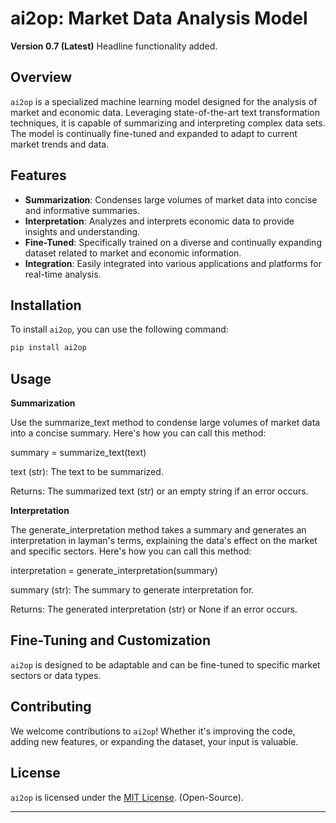 # ai2op: Market Data Analysis Model

**Version 0.7 (Latest)** Headline functionality added.

## Overview
`ai2op` is a specialized machine learning model designed for the analysis of market and economic data. Leveraging state-of-the-art text transformation techniques, it is capable of summarizing and interpreting complex data sets. The model is continually fine-tuned and expanded to adapt to current market trends and data.

## Features
- **Summarization**: Condenses large volumes of market data into concise and informative summaries.
- **Interpretation**: Analyzes and interprets economic data to provide insights and understanding.
- **Fine-Tuned**: Specifically trained on a diverse and continually expanding dataset related to market and economic information.
- **Integration**: Easily integrated into various applications and platforms for real-time analysis.

## Installation
To install `ai2op`, you can use the following command:

```bash
pip install ai2op
```

## Usage

**Summarization**

Use the summarize_text method to condense large volumes of market data into a concise summary. Here's how you can call this method:

summary = summarize_text(text)

text (str): The text to be summarized.

Returns: The summarized text (str) or an empty string if an error occurs.


**Interpretation**

The generate_interpretation method takes a summary and generates an interpretation in layman's terms, explaining the data's effect on the market and specific sectors. Here's how you can call this method:

interpretation = generate_interpretation(summary)

summary (str): The summary to generate interpretation for.

Returns: The generated interpretation (str) or None if an error occurs.



## Fine-Tuning and Customization
`ai2op` is designed to be adaptable and can be fine-tuned to specific market sectors or data types.

## Contributing
We welcome contributions to `ai2op`! Whether it's improving the code, adding new features, or expanding the dataset, your input is valuable.

## License
`ai2op` is licensed under the [MIT License](link-to-license). (Open-Source).

---
